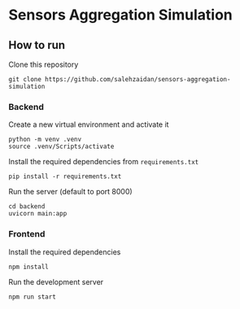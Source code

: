 # Sensors Aggregation Simulation

## How to run

Clone this repository

```
git clone https://github.com/salehzaidan/sensors-aggregation-simulation
```

### Backend

Create a new virtual environment and activate it

```
python -m venv .venv
source .venv/Scripts/activate
```

Install the required dependencies from `requirements.txt`

```
pip install -r requirements.txt
```

Run the server (default to port 8000)

```
cd backend
uvicorn main:app
```

### Frontend

Install the required dependencies

```
npm install
```

Run the development server

```
npm run start
```
